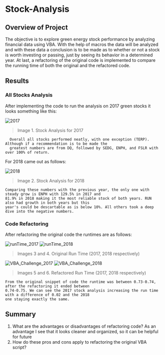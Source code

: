 # Stock-Analysis
## Overview of Project
  The objective is to explore green energy stock performance by analyzing financial data using VBA. With the help of macros the data will be analyzed and with these data a conclusion is to be made as to whether or not a stock is worth investing or passing, just by seeing its behavior in a determined year. At last, a refactoring of the original code is implemented to compare the running time of both the original and the refactored code.

## Results
### All Stocks Analysis
  After implementing the code to run the analysis on 2017 green stocks it looks something like this:
  
  ![2017](https://user-images.githubusercontent.com/83614893/149453094-5eea34da-8193-4d39-aa56-83f124e895b9.png)
>Image 1. Stock Analysis for 2017  

```
  Overall all stocks performed neatly, with one exception (TERP). Although if a recommendation is to be made the 
  greatest numbers are from DQ, followed by SEDG, ENPH, and FSLR with over 100% of return.
```  
  
For 2018 came out as follows:

![2018](https://user-images.githubusercontent.com/83614893/149453106-4daa741a-34a8-4217-acd1-b1aaef2227a0.png)
>Image 2. Stock Analysis for 2018 

```
Comparing these numbers with the previous year, the only one with steady grow is ENPH with 129.5% in 2017 and 
81.9% in 2018 making it the most reliable stock of both years. RUN also had growth in both years but this 
year's could be descartable as is below 10%. All others took a deep dive into the negative numbers.
```


### Code Refactoring
After refactoring the original code the runtimes are as follows:

![runTime_2017](https://user-images.githubusercontent.com/83614893/149452742-69705604-caf2-4bdb-885a-8f910cebadd2.png)
![runTime_2018](https://user-images.githubusercontent.com/83614893/149452749-727071ec-979e-4068-8150-bac658c79c06.png)
>Images 3 and 4. Original Run Time (2017, 2018 respectively)

![VBA_Challenge_2017](https://user-images.githubusercontent.com/83614893/149452770-78c56835-6ef5-4f5c-8820-1aeeccdb3038.png)
![VBA_Challenge_2018](https://user-images.githubusercontent.com/83614893/149452777-235e0a6b-be38-44a3-94b3-5f82ec698781.png)
>Images 5 and 6. Refactored Run Time (2017, 2018 respectively)

```
From the original snippet of code the runtime was between 0.73-0.74, after the refactoring it ended between 
0.74-0.75. We can see the 2017 stock analysis increasing the run time with a difference of 0.02 and the 2018 
one staying exactly the same. 

```

## Summary
  1. What are the advantages or disadvantages of refactoring code?
 As an advantage I see that it looks cleaner and organized, so it can be helpful for future 
  3. How do these pros and cons apply to refactoring the original VBA script?
